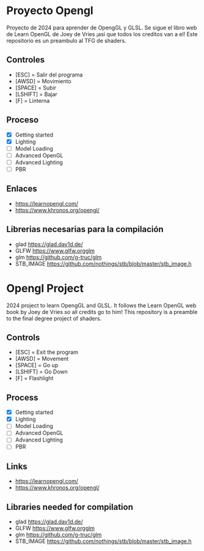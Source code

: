 # Proyecto Opengl

Proyecto de 2024 para aprender de OpengGL y GLSL.
Se sigue el libro web de Learn OpenGL de Joey de Vries ¡asi que todos los creditos van a el!
Este repositorio es un preambulo al TFG de shaders.

## Controles

- [ESC] = Salir del programa
- [AWSD] = Movimiento
- [SPACE] = Subir
- [LSHIFT] = Bajar
- [F] = Linterna

## Proceso

- [x] Getting started
- [x] Lighting
- [ ] Model Loading
- [ ] Advanced OpenGL
- [ ] Advanced Lighting
- [ ] PBR

## Enlaces

- <https://learnopengl.com/>
- <https://www.khronos.org/opengl/>

## Librerias necesarias para la compilación

- glad <https://glad.dav1d.de/>
- GLFW <https://www.glfw.orgglm>
- glm <https://github.com/g-truc/glm>
- STB_IMAGE <https://github.com/nothings/stb/blob/master/stb_image.h>

# Opengl Project

2024 project to learn OpengGL and GLSL.
It follows the Learn OpenGL web book by Joey de Vries so all credits go to him!
This repository is a preamble to the final degree project of shaders.

## Controls

- [ESC] = Exit the program
- [AWSD] = Movement
- [SPACE] = Go up
- [LSHIFT] = Go Down
- [F] = Flashlight

## Process

- [x] Getting started
- [x] Lighting
- [ ] Model Loading
- [ ] Advanced OpenGL
- [ ] Advanced Lighting
- [ ] PBR

## Links

- <https://learnopengl.com/>
- <https://www.khronos.org/opengl/>

## Libraries needed for compilation

- glad <https://glad.dav1d.de/>
- GLFW <https://www.glfw.orgglm>
- glm <https://github.com/g-truc/glm>
- STB_IMAGE <https://github.com/nothings/stb/blob/master/stb_image.h>
